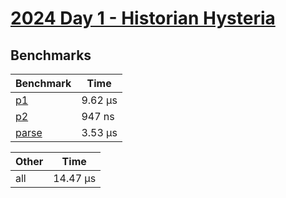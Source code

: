 # [2024 Day 1 - Historian Hysteria](https://adventofcode.com/2024/day/1)

## Benchmarks

<!-- BEGIN benches -->
| Benchmark                | Time     |
| ------------------------ | -------- |
| [p1](./src/lib.rs#L10)   | 9.62 µs |
| [p2](./src/lib.rs#L24)   | 947 ns   |
| [parse](./src/lib.rs#L3) | 3.53 µs |
<!-- END benches -->
<!-- BEGIN other_benches -->
| Other | Time      |
| ----- | --------- |
| all   | 14.47 µs |

<!-- END other_benches -->